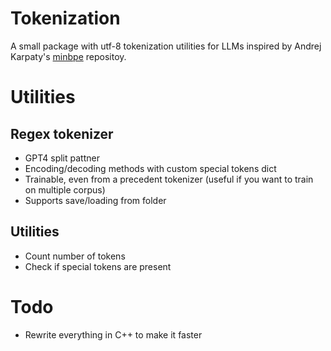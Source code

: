 # Tokenization
A small package with utf-8 tokenization utilities for LLMs inspired by Andrej Karpaty's [minbpe][0] repositoy.

# Utilities
## Regex tokenizer
- GPT4 split pattner
- Encoding/decoding methods with custom special tokens dict
- Trainable, even from a precedent tokenizer (useful if you want to train on multiple corpus)
- Supports save/loading from folder
## Utilities
- Count number of tokens
- Check if special tokens are present



# Todo
- Rewrite everything in C++ to make it faster

[0]: https://github.com/karpathy/minbpe
